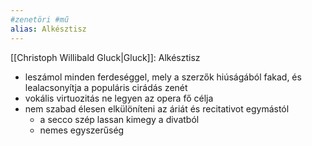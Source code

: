 ```yaml
---
#zenetöri #mű
alias: Alkésztisz
---
```


[[Christoph Willibald Gluck|Gluck]]: Alkésztisz
- leszámol minden ferdeséggel, mely a szerzők hiúságából fakad, és lealacsonyítja a populáris cirádás zenét
- vokális virtuozitás ne legyen az opera fő célja
- nem szabad élesen elkülöníteni az áriát és recitativot egymástól
	- a secco szép lassan kimegy a divatból
	- nemes egyszerűség